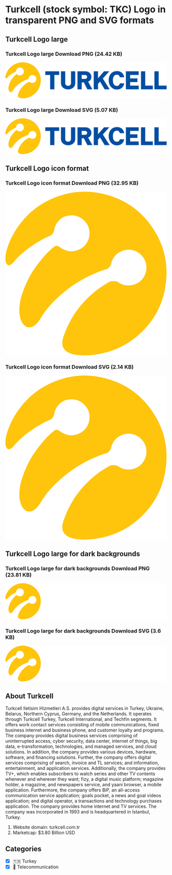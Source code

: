 # Turkcell (stock symbol: TKC) Logo in transparent PNG and SVG formats

## Turkcell Logo large

### Turkcell Logo large Download PNG (24.42 KB)

![Turkcell Logo large Download PNG (24.42 KB)](/img/orig/TKC_BIG-79650476.png)

### Turkcell Logo large Download SVG (5.07 KB)

![Turkcell Logo large Download SVG (5.07 KB)](/img/orig/TKC_BIG-e5943ffe.svg)

## Turkcell Logo icon format

### Turkcell Logo icon format Download PNG (32.95 KB)

![Turkcell Logo icon format Download PNG (32.95 KB)](/img/orig/TKC-b466b08f.png)

### Turkcell Logo icon format Download SVG (2.14 KB)

![Turkcell Logo icon format Download SVG (2.14 KB)](/img/orig/TKC-99cda364.svg)

## Turkcell Logo large for dark backgrounds

### Turkcell Logo large for dark backgrounds Download PNG (23.81 KB)

![Turkcell Logo large for dark backgrounds Download PNG (23.81 KB)](/img/orig/TKC_BIG.D-e9fba9f0.png)

### Turkcell Logo large for dark backgrounds Download SVG (3.6 KB)

![Turkcell Logo large for dark backgrounds Download SVG (3.6 KB)](/img/orig/TKC_BIG.D-2f60e33d.svg)

## About Turkcell

Turkcell Iletisim Hizmetleri A.S. provides digital services in Turkey, Ukraine, Belarus, Northern Cyprus, Germany, and the Netherlands. It operates through Turkcell Turkey, Turkcell International, and Techfin segments. It offers work contact services consisting of mobile communications, fixed business internet and business phone, and customer loyalty and programs. The company provides digital business services comprising of uninterrupted access, cyber security, data center, internet of things, big data, e-transformation, technologies, and managed services, and cloud solutions. In addition, the company provides various devices, hardware, software, and financing solutions. Further, the company offers digital services comprising of search, invoice and TL services; and information, entertainment, and application services. Additionally, the company provides TV+, which enables subscribers to watch series and other TV contents whenever and wherever they want; fizy, a digital music platform; magazine holder, a magazine, and newspapers service, and yaani browser, a mobile application. Furthermore, the company offers  BiP, an all-access communication service application; goals pocket, a news and goal videos application; and digital operator, a transactions and technology purchases application. The company provides home internet and TV services. The company was incorporated in 1993 and is headquartered in Istanbul, Turkey.

1. Website domain: turkcell.com.tr
2. Marketcap: $3.80 Billion USD


## Categories
- [x] 🇹🇷 Turkey
- [x] 📡 Telecommunication
